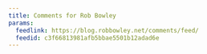 ```yaml
---
title: Comments for Rob Bowley
params:
  feedlink: https://blog.robbowley.net/comments/feed/
  feedid: c3f66813981afb5bbae5501b12adad6e
---
```

